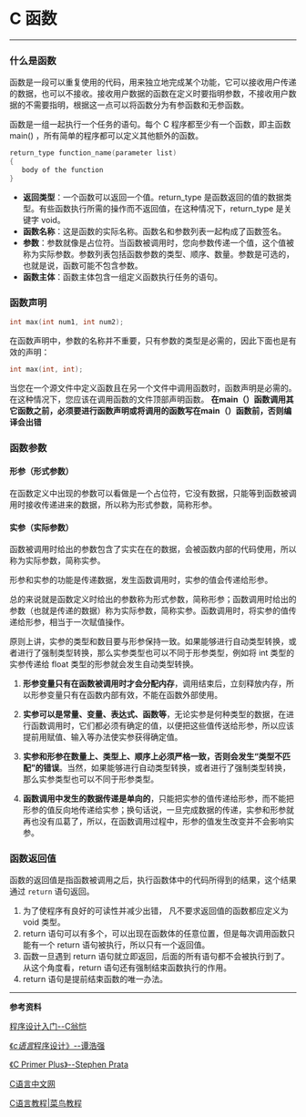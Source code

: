 # C 函数






------

### 什么是函数
函数是一段可以重复使用的代码，用来独立地完成某个功能，它可以接收用户传递的数据，也可以不接收。接收用户数据的函数在定义时要指明参数，不接收用户数据的不需要指明，根据这一点可以将函数分为有参函数和无参函数。

函数是一组一起执行一个任务的语句。每个 C 程序都至少有一个函数，即主函数 main() ，所有简单的程序都可以定义其他额外的函数。

```c
return_type function_name(parameter list)
{
   body of the function
}
```

 - **返回类型**：一个函数可以返回一个值。return_type
   是函数返回的值的数据类型。有些函数执行所需的操作而不返回值，在这种情况下，return_type 是关键字 void。
 - **函数名称**：这是函数的实际名称。函数名和参数列表一起构成了函数签名。
 - **参数**：参数就像是占位符。当函数被调用时，您向参数传递一个值，这个值被称为实际参数。参数列表包括函数参数的类型、顺序、数量。参数是可选的，也就是说，函数可能不包含参数。
 - **函数主体**：函数主体包含一组定义函数执行任务的语句。
### 函数声明

```c
int max(int num1, int num2);
```
在函数声明中，参数的名称并不重要，只有参数的类型是必需的，因此下面也是有效的声明：

```c
int max(int, int);
```
当您在一个源文件中定义函数且在另一个文件中调用函数时，函数声明是必需的。在这种情况下，您应该在调用函数的文件顶部声明函数。
**在main（）函数调用其它函数之前，必须要进行函数声明或将调用的函数写在main（）函数前，否则编译会出错**




### 函数参数
#### 形参（形式参数）
在函数定义中出现的参数可以看做是一个占位符，它没有数据，只能等到函数被调用时接收传递进来的数据，所以称为形式参数，简称形参。
#### 实参（实际参数）
函数被调用时给出的参数包含了实实在在的数据，会被函数内部的代码使用，所以称为实际参数，简称实参。

形参和实参的功能是传递数据，发生函数调用时，实参的值会传递给形参。

总的来说就是函数定义时给出的参数称为形式参数，简称形参；函数调用时给出的参数（也就是传递的数据）称为实际参数，简称实参。函数调用时，将实参的值传递给形参，相当于一次赋值操作。

原则上讲，实参的类型和数目要与形参保持一致。如果能够进行自动类型转换，或者进行了强制类型转换，那么实参类型也可以不同于形参类型，例如将 int 类型的实参传递给 float 类型的形参就会发生自动类型转换。


1) **形参变量只有在函数被调用时才会分配内存**，调用结束后，立刻释放内存，所以形参变量只有在函数内部有效，不能在函数外部使用。

2) **实参可以是常量、变量、表达式、函数等**，无论实参是何种类型的数据，在进行函数调用时，它们都必须有确定的值，以便把这些值传送给形参，所以应该提前用赋值、输入等办法使实参获得确定值。

3) **实参和形参在数量上、类型上、顺序上必须严格一致，否则会发生“类型不匹配”的错误**。当然，如果能够进行自动类型转换，或者进行了强制类型转换，那么实参类型也可以不同于形参类型。

4) **函数调用中发生的数据传递是单向的**，只能把实参的值传递给形参，而不能把形参的值反向地传递给实参；换句话说，一旦完成数据的传递，实参和形参就再也没有瓜葛了，所以，在函数调用过程中，形参的值发生改变并不会影响实参。
### 函数返回值
函数的返回值是指函数被调用之后，执行函数体中的代码所得到的结果，这个结果通过 `return` 语句返回。

 1. 为了使程序有良好的可读性并减少出错， 凡不要求返回值的函数都应定义为 void 类型。
 2. return 语句可以有多个，可以出现在函数体的任意位置，但是每次调用函数只能有一个 return 语句被执行，所以只有一个返回值。
 3. 函数一旦遇到 return 语句就立即返回，后面的所有语句都不会被执行到了。从这个角度看，return 语句还有强制结束函数执行的作用。
 4. return 语句是提前结束函数的唯一办法。

------

**参考资料** 



[程序设计入门--C翁恺](http://www.icourse163.org/learn/ZJU-199001?tid=1450247457#/learn/announce)

[《*c语言*程序设计》--谭浩强](https://baike.baidu.com/item/c%E8%AF%AD%E8%A8%80%E7%A8%8B%E5%BA%8F%E8%AE%BE%E8%AE%A1/19471979?fr=aladdin)

[《C Primer Plus》--Stephen Prata](https://baike.baidu.com/item/c%20primer%20plus/4851344?fr=aladdin)

[C语言中文网](http://c.biancheng.net/)

[C语言教程|菜鸟教程](https://www.runoob.com/cprogramming/c-tutorial.html)


